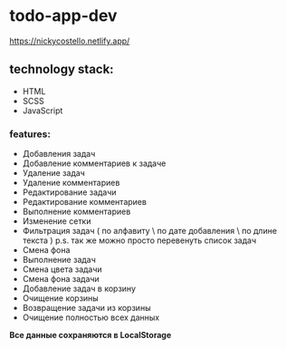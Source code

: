 # todo-app-dev
https://nickycostello.netlify.app/

## technology stack:
- HTML
- SCSS
- JavaScript

### features:

- Добавления задач
- Добавление комментариев к задаче
- Удаление задач
- Удаление комментариев
- Редактирование задачи
- Редактирование комментариев 
- Выполнение комментариев
- Изменение сетки
- Фильтрация задач ( по алфавиту \ по дате добавления \ по длине текста ) p.s. так же можно просто перевенуть список задач
- Смена фона
- Выполнение задач 
- Смена цвета задачи
- Смена фона задачи
- Добавление задач в корзину
- Очищение корзины
- Возвращение задачи из корзины 
- Очищение полностью всех данных 

**Все данные сохраняются в LocalStorage**
